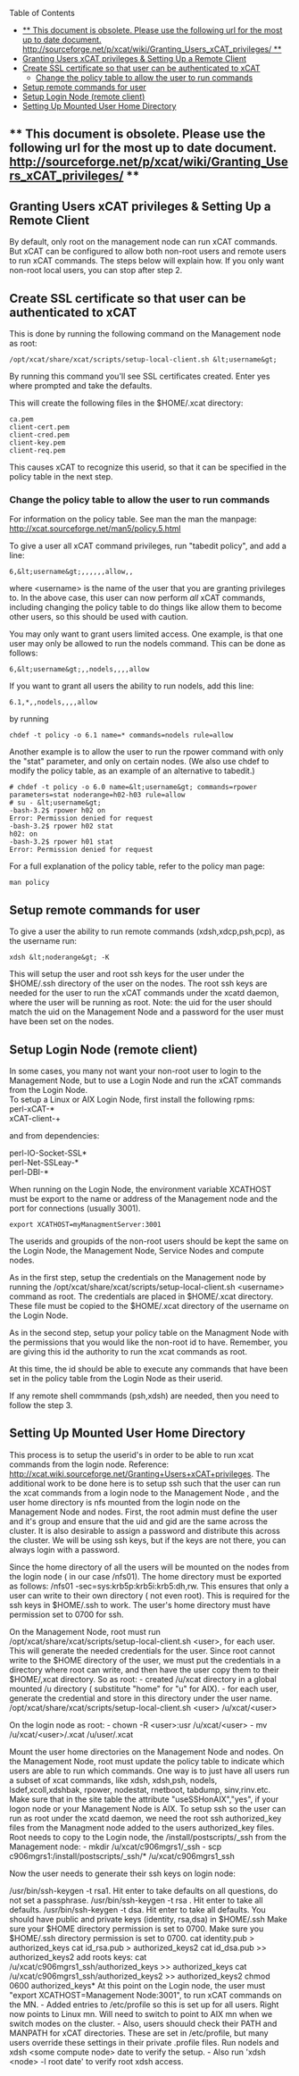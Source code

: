 <!-- START doctoc generated TOC please keep comment here to allow auto update -->
<!-- DON'T EDIT THIS SECTION, INSTEAD RE-RUN doctoc TO UPDATE -->
Table of Contents

- [** This document is obsolete. Please use the following url for the most up to date document. <http://sourceforge.net/p/xcat/wiki/Granting_Users_xCAT_privileges/> **](#-this-document-is-obsolete-please-use-the-following-url-for-the-most-up-to-date-document-httpsourceforgenetpxcatwikigranting_users_xcat_privileges-)
- [Granting Users xCAT privileges &amp; Setting Up a Remote Client](#granting-users-xcat-privileges-&amp-setting-up-a-remote-client)
- [Create SSL certificate so that user can be authenticated to xCAT](#create-ssl-certificate-so-that-user-can-be-authenticated-to-xcat)
  - [Change the policy table to allow the user to run commands](#change-the-policy-table-to-allow-the-user-to-run-commands)
- [Setup remote commands for user](#setup-remote-commands-for-user)
- [Setup Login Node (remote client)](#setup-login-node-remote-client)
- [Setting Up Mounted User Home Directory](#setting-up-mounted-user-home-directory)

<!-- END doctoc generated TOC please keep comment here to allow auto update -->

## ** This document is obsolete. Please use the following url for the most up to date document. <http://sourceforge.net/p/xcat/wiki/Granting_Users_xCAT_privileges/> **






## Granting Users xCAT privileges &amp; Setting Up a Remote Client

By default, only root on the management node can run xCAT commands. But xCAT can be configured to allow both non-root users and remote users to run xCAT commands. The steps below will explain how. If you only want non-root local users, you can stop after step 2. 

## Create SSL certificate so that user can be authenticated to xCAT

This is done by running the following command on the Management node as root: 
    
    /opt/xcat/share/xcat/scripts/setup-local-client.sh &lt;username&gt;

By running this command you'll see SSL certificates created. Enter yes where prompted and take the defaults. 

This will create the following files in the $HOME/.xcat directory: 
    
    ca.pem
    client-cert.pem
    client-cred.pem
    client-key.pem
    client-req.pem

This causes xCAT to recognize this userid, so that it can be specified in the policy table in the next step. 

### Change the policy table to allow the user to run commands

For information on the policy table. See man the man the manpage: http://xcat.sourceforge.net/man5/policy.5.html 

To give a user all xCAT command privileges, run "tabedit policy", and add a line: 
    
    6,&lt;username&gt;,,,,,,allow,,

where &lt;username&gt; is the name of the user that you are granting privileges to. In the above case, this user can now perform *all* xCAT commands, including changing the policy table to do things like allow them to become other users, so this should be used with caution. 

You may only want to grant users limited access. One example, is that one user may only be allowed to run the nodels command. This can be done as follows: 
    
    6,&lt;username&gt;,,nodels,,,,allow

If you want to grant all users the ability to run nodels, add this line: 
    
    6.1,*,,nodels,,,,allow

by running 
    
    chdef -t policy -o 6.1 name=* commands=nodels rule=allow
    

Another example is to allow the user to run the rpower command with only the "stat" parameter, and only on certain nodes. (We also use chdef to modify the policy table, as an example of an alternative to tabedit.) 
    
    # chdef -t policy -o 6.0 name=&lt;username&gt; commands=rpower parameters=stat noderange=h02-h03 rule=allow
    # su - &lt;username&gt;
    -bash-3.2$ rpower h02 on
    Error: Permission denied for request
    -bash-3.2$ rpower h02 stat
    h02: on
    -bash-3.2$ rpower h01 stat
    Error: Permission denied for request

For a full explanation of the policy table, refer to the policy man page: 
    
    man policy

## Setup remote commands for user

To give a user the ability to run remote commands (xdsh,xdcp,psh,pcp), as the username run: 
    
    xdsh &lt;noderange&gt; -K

This will setup the user and root ssh keys for the user under the $HOME/.ssh directory of the user on the nodes. The root ssh keys are needed for the user to run the xCAT commands under the xcatd daemon, where the user will be running as root. Note: the uid for the user should match the uid on the Management Node and a password for the user must have been set on the nodes. 

## Setup Login Node (remote client)

In some cases, you many not want your non-root user to login to the Management Node, but to use a Login Node and run the xCAT commands from the Login Node.  
To setup a Linux or AIX Login Node, first install the following rpms:  
perl-xCAT-*  
xCAT-client-+ 

and from dependencies: 

perl-IO-Socket-SSL*  
perl-Net-SSLeay-*  
perl-DBI-* 

When running on the Login Node, the environment variable XCATHOST must be export to the name or address of the Management node and the port for connections (usually 3001). 
    
    export XCATHOST=myManagmentServer:3001

The userids and groupids of the non-root users should be kept the same on the Login Node, the Management Node, Service Nodes and compute nodes. 

As in the first step, setup the credentials on the Management node by running the /opt/xcat/share/xcat/scripts/setup-local-client.sh &lt;username&gt; command as root. The credentials are placed in $HOME/.xcat directory. These file must be copied to the $HOME/.xcat directory of the username on the Login Node. 

As in the second step, setup your policy table on the Managment Node with the permissions that you would like the non-root id to have. Remember, you are giving this id the authority to run the xcat commands as root. 

At this time, the id should be able to execute any commands that have been set in the policy table from the Login Node as their userid. 

If any remote shell commmands (psh,xdsh) are needed, then you need to follow the step 3. 

## Setting Up Mounted User Home Directory

This process is to setup the userid's in order to be able to run xcat commands from the login node. Reference: http://xcat.wiki.sourceforge.net/Granting+Users+xCAT+privileges. The additional work to be done here is to setup ssh such that the user can run the xcat commands from a login node to the Management Node , and the user home directory is nfs mounted from the login node on the Management Node and nodes. First, the root admin must define the user and it's group and ensure that the uid and gid are the same across the cluster. It is also desirable to assign a password and distribute this across the cluster. We will be using ssh keys, but if the keys are not there, you can always login with a password. 

Since the home directory of all the users will be mounted on the nodes from the login node ( in our case /nfs01). The home directory must be exported as follows: /nfs01 -sec=sys:krb5p:krb5i:krb5:dh,rw. This ensures that only a user can write to their own directory ( not even root). This is required for the ssh keys in $HOME/.ssh to work. The user's home directory must have permission set to 0700 for ssh. 

On the Management Node, root must run /opt/xcat/share/xcat/scripts/setup-local-client.sh &lt;user&gt;, for each user. This will generate the needed credentials for the user. Since root cannot write to the $HOME directory of the user, we must put the credentials in a directory where root can write, and then have the user copy them to their $HOME/,xcat directory. So as root: \- created /u/xcat directory in a global mounted /u directory ( substitute "home" for "u" for AIX). \- for each user, generate the credential and store in this directory under the user name. /opt/xcat/share/xcat/scripts/setup-local-client.sh &lt;user&gt; /u/xcat/&lt;user&gt;

On the login node as root: \- chown -R &lt;user&gt;:usr /u/xcat/&lt;user&gt; \- mv /u/xcat/&lt;user&gt;/.xcat /u/user/.xcat 

Mount the user home directories on the Management Node and nodes. On the Management Node, root must update the policy table to indicate which users are able to run which commands. One way is to just have all users run a subset of xcat commands, like xdsh, xdsh,psh, nodels, lsdef,xcoll,xdshbak, rpower, nodestat, rnetboot, tabdump, sinv,rinv.etc. Make sure that in the site table the attribute "useSSHonAIX","yes", if your logon node or your Management Node is AIX. To setup ssh so the user can run as root under the xcatd daemon, we need the root ssh authorized_key files from the Managment node added to the users authorized_key files. Root needs to copy to the Login node, the /install/postscripts/_ssh from the Management node: \- mkdir /u/xcat/c906mgrs1/_ssh \- scp c906mgrs1:/install/postscripts/_ssh/* /u/xcat/c906mgrs1_ssh 

Now the user needs to generate their ssh keys on login node: 

/usr/bin/ssh-keygen -t rsa1. Hit enter to take defaults on all questions, do not set a passphrase. /usr/bin/ssh-keygen -t rsa . Hit enter to take all defaults. /usr/bin/ssh-keygen -t dsa. Hit enter to take all defaults. You should have public and private keys (identity, rsa,dsa) in $HOME/.ssh Make sure your $HOME directory permission is set to 0700. Make sure you $HOME/.ssh directory permission is set to 0700. cat identity.pub &gt; authorized_keys cat id_rsa.pub &gt; authorized_keys2 cat id_dsa.pub &gt;&gt; authorized_keys2 add roots keys: cat /u/xcat/c906mgrs1_ssh/authorized_keys &gt;&gt; authorized_keys cat /u/xcat/c906mgrs1_ssh/authorized_keys2 &gt;&gt; authorized_keys2 chmod 0600 authorized_keys* At this point on the Login node, the user must "export XCATHOST=Management Node:3001", to run xCAT commands on the MN. \- Added entries to /etc/profile so this is set up for all users. Right now points to Linux mn. Will need to switch to point to AIX mn when we switch modes on the cluster. \- Also, users shouuld check their PATH and MANPATH for xCAT directories. These are set in /etc/profile, but many users override these settings in their private .profile files. Run nodels and xdsh &lt;some compute node&gt; date to verify the setup. \- Also run 'xdsh &lt;node&gt; -l root date' to verify root xdsh access. 